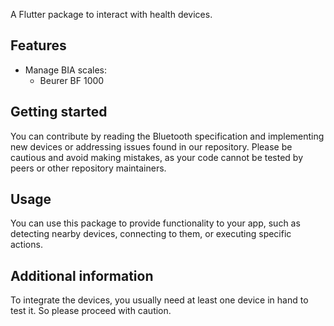 <!--
This README describes the package. If you publish this package to pub.dev,
this README's contents appear on the landing page for your package.

For information about how to write a good package README, see the guide for
[writing package pages](https://dart.dev/guides/libraries/writing-package-pages).

For general information about developing packages, see the Dart guide for
[creating packages](https://dart.dev/guides/libraries/create-library-packages)
and the Flutter guide for
[developing packages and plugins](https://flutter.dev/developing-packages).
-->

A Flutter package to interact with health devices.

## Features

- Manage BIA scales:
  - Beurer BF 1000

## Getting started

You can contribute by reading the Bluetooth specification and implementing new devices or addressing issues found in our repository. Please be cautious and avoid making mistakes, as your code cannot be tested by peers or other repository maintainers.

## Usage

You can use this package to provide functionality to your app, such as detecting nearby devices, connecting to them, or executing specific actions.

## Additional information

To integrate the devices, you usually need at least one device in hand to test it. So please proceed with caution.
